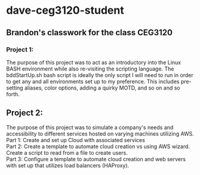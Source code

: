 # dave-ceg3120-student
## Brandon's classwork for the class CEG3120
### Project 1:
The purpose of this project was to act as an introductory into the Linux BASH environment while also re-visiting the scripting language.  The bddStartUp.sh bash script is ideally the only script I will need to run in order to get any and all environments set up to my preference.  This includes pre-setting aliases, color options, adding a quirky MOTD, and so on and so forth.

## Project 2:
The purpose of this project was to simulate a company's needs and accessibility to different services hosted on varying machines utilizing AWS.  
Part 1:  Create and set up Cloud with associated services  
Part 2:  Create a template to automate cloud creation vs using AWS wizard.  Create a script to read from a file to create users.  
Part 3:  Configure a template to automate cloud creation and web servers with set up that utilizes load balancers (HAProxy).  
